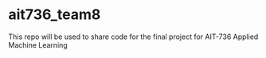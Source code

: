 # ait736_team8
This repo will be used to share code for the final project for AIT-736 Applied Machine Learning

